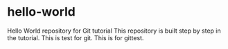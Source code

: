 # hello-world
Hello World repository for Git tutorial
This repository is built step by step in the tutorial.
This is test for git.
This is for gittest.
